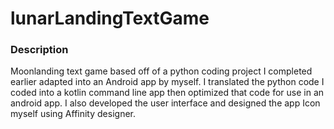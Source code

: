 # lunarLandingTextGame
### Description
Moonlanding text game based off of a python coding project I completed earlier adapted into an Android app by myself. I translated the python code I coded into a kotlin command line app then optimized that code for use in an android app. I also developed the user interface and designed the app Icon myself using Affinity designer.

